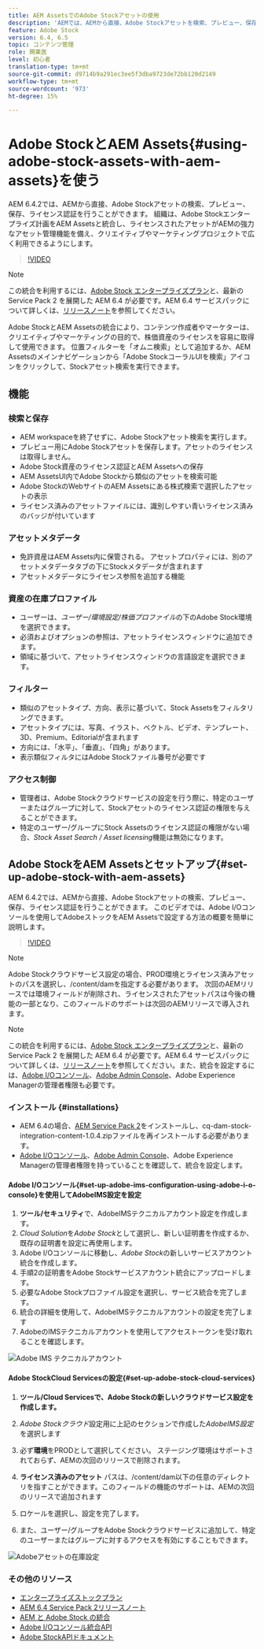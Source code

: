 ```yaml
---
title: AEM AssetsでのAdobe Stockアセットの使用
description: 'AEMでは、AEMから直接、Adobe Stockアセットを検索、プレビュー、保存、ライセンス認証できます。 組織は、Adobe Stockエンタープライズ計画をAEM Assetsと統合し、ライセンスされたアセットがAEMの強力なアセット管理機能を備え、クリエイティブやマーケティングプロジェクトで広く利用できるようにします。 '
feature: Adobe Stock
version: 6.4, 6.5
topic: コンテンツ管理
role: 開業医
level: 初心者
translation-type: tm+mt
source-git-commit: d9714b9a291ec3ee5f3dba9723de72bb120d2149
workflow-type: tm+mt
source-wordcount: '973'
ht-degree: 15%

---
```



# Adobe StockとAEM Assets{#using-adobe-stock-assets-with-aem-assets}を使う

AEM 6.4.2では、AEMから直接、Adobe Stockアセットの検索、プレビュー、保存、ライセンス認証を行うことができます。 組織は、Adobe Stockエンタープライズ計画をAEM Assetsと統合し、ライセンスされたアセットがAEMの強力なアセット管理機能を備え、クリエイティブやマーケティングプロジェクトで広く利用できるようにします。

>[!VIDEO](https://video.tv.adobe.com/v/24678/?quality=9&learn=on)

>[!NOTE]
>
>この統合を利用するには、[Adobe Stock エンタープライズプラン](https://landing.adobe.com/en/na/products/creative-cloud/ctir-4625-stock-for-enterprise/index.html)と、最新の Service Pack 2 を展開した AEM 6.4 が必要です。AEM 6.4 サービスパックについて詳しくは、[リリースノート](https://helpx.adobe.com/jp/experience-manager/6-4/release-notes/sp-release-notes.html)を参照してください。

Adobe StockとAEM Assetsの統合により、コンテンツ作成者やマーケターは、クリエイティブやマーケティングの目的で、株価資産のライセンスを容易に取得して使用できます。 位置フィルターを「オムニ検索」として追加するか、AEM Assetsのメインナビゲーションから「Adobe StockコーラルUIを検索」アイコンをクリックして、Stockアセット検索を実行できます。

## 機能

### 検索と保存

* AEM workspaceを終了せずに、Adobe Stockアセット検索を実行します。
* プレビュー用にAdobe Stockアセットを保存します。アセットのライセンスは取得しません。
* Adobe Stock資産のライセンス認証とAEM Assetsへの保存
* AEM AssetsUI内でAdobe Stockから類似のアセットを検索可能
* Adobe StockのWebサイトのAEM Assetsにある株式検索で選択したアセットの表示
* ライセンス済みのアセットファイルには、識別しやすい青いライセンス済みのバッジが付いています

### アセットメタデータ

* 免許資産はAEM Assets内に保管される。 アセットプロパティには、別のアセットメタデータタブの下にStockメタデータが含まれます
* アセットメタデータにライセンス参照を追加する機能

### 資産の在庫プロファイル

* ユーザーは、*ユーザー/環境設定/株価プロファイル*&#x200B;の下のAdobe Stock環境を選択できます。
* 必須およびオプションの参照は、アセットライセンスウィンドウに追加できます。
* 領域に基づいて、アセットライセンスウィンドウの言語設定を選択できます。

### フィルター

* 類似のアセットタイプ、方向、表示に基づいて、Stock Assetsをフィルタリングできます。
* アセットタイプには、写真、イラスト、ベクトル、ビデオ、テンプレート、3D、Premium、Editorialが含まれます
* 方向には、「水平」、「垂直」、「四角」があります。
* 表示類似フィルタにはAdobe Stockファイル番号が必要です

### アクセス制御

* 管理者は、Adobe Stockクラウドサービスの設定を行う際に、特定のユーザーまたはグループに対して、Stockアセットのライセンス認証の権限を与えることができます。
* 特定のユーザー/グループにStock Assetsのライセンス認証の権限がない場合、*Stock Asset Search / Asset licensing*&#x200B;機能は無効になります。

## Adobe StockをAEM Assetsとセットアップ{#set-up-adobe-stock-with-aem-assets}

AEM 6.4.2では、AEMから直接、Adobe Stockアセットの検索、プレビュー、保存、ライセンス認証を行うことができます。 このビデオでは、Adobe I/Oコンソールを使用してAdobeストックをAEM Assetsで設定する方法の概要を簡単に説明します。

>[!VIDEO](https://video.tv.adobe.com/v/25043/?quality=12&learn=on)

>[!NOTE]
>
>Adobe Stockクラウドサービス設定の場合、PROD環境とライセンス済みアセットのパスを選択し、/content/damを指定する必要があります。 次回のAEMリリースでは環境フィールドが削除され、ライセンスされたアセットパスは今後の機能の一部となり、このフィールドのサポートは次回のAEMリリースで導入されます。

>[!NOTE]
>
>この統合を利用するには、[Adobe Stock エンタープライズプラン](https://landing.adobe.com/en/na/products/creative-cloud/ctir-4625-stock-for-enterprise/index.html)と、最新の Service Pack 2 を展開した AEM 6.4 が必要です。[](https://www.adobeaemcloud.com/content/marketplace/marketplaceProxy.html?packagePath=/content/companies/public/adobe/packages/cq640/AEM-6.4.2.0-Service-Pack)AEM 6.4 サービスパックについて詳しくは、[リリースノート](https://helpx.adobe.com/experience-manager/6-4/release-notes/sp-release-notes.html)を参照してください。また、統合を設定するには、[Adobe I/Oコンソール](https://console.adobe.io/)、[Adobe Admin Console](https://adminconsole.adobe.com/)、Adobe Experience Managerの管理者権限も必要です。

### インストール {#installations}

* AEM 6.4の場合、[AEM Service Pack 2](https://www.adobeaemcloud.com/content/marketplace/marketplaceProxy.html?packagePath=/content/companies/public/adobe/packages/cq640/servicepack/AEM-6.4.2.0)をインストールし、cq-dam-stock-integration-content-1.0.4.zipファイルを再インストールする必要があります。
* [Adobe I/Oコンソール](https://console.adobe.io/)、[Adobe Admin Console](https://adminconsole.adobe.com/)、Adobe Experience Managerの管理者権限を持っていることを確認して、統合を設定します。

#### Adobe I/Oコンソール{#set-up-adobe-ims-configuration-using-adobe-i-o-console}を使用してAdobeIMS設定を設定

1. **ツール/セキュリティ**&#x200B;で、AdobeIMSテクニカルアカウント設定を作成します。
2. *Cloud Solution*&#x200B;を&#x200B;*Adobe Stock*&#x200B;として選択し、新しい証明書を作成するか、既存の証明書を設定に再使用します。
3. Adobe I/Oコンソールに移動し、*Adobe Stock*&#x200B;の新しいサービスアカウント統合を作成します。
4. 手順2の証明書をAdobe Stockサービスアカウント統合にアップロードします。
5. 必要なAdobe Stockプロファイル設定を選択し、サービス統合を完了します。
6. 統合の詳細を使用して、AdobeIMSテクニカルアカウントの設定を完了します
7. AdobeのIMSテクニカルアカウントを使用してアクセストークンを受け取れることを確認します。

![Adobe IMS テクニカルアカウント](assets/screen_shot_2018-10-22at12219pm.png)

#### Adobe StockCloud Servicesの設定{#set-up-adobe-stock-cloud-services}

1. **ツール/Cloud Servicesで、Adobe Stockの新しいクラウドサービス設定を作成します。**
2. *Adobe Stockクラウド*&#x200B;設定用に上記のセクションで作成した&#x200B;*AdobeIMS設定*&#x200B;を選択します

3. 必ず&#x200B;**環境**&#x200B;をPRODとして選択してください。 ステージング環境はサポートされておらず、AEMの次回のリリースで削除されます。
4. **ライセンス済みのアセット** パスは、/content/dam以下の任意のディレクトリを指すことができます。このフィールドの機能のサポートは、AEMの次回のリリースで追加されます
5. ロケールを選択し、設定を完了します。
6. また、ユーザー/グループをAdobe Stockクラウドサービスに追加して、特定のユーザーまたはグループに対するアクセスを有効にすることもできます。

![Adobeアセットの在庫設定](assets/screen_shot_2018-10-22at12425pm.png)

### その他のリソース

* [エンタープライズストックプラン](https://landing.adobe.com/en/na/products/creative-cloud/ctir-4625-stock-for-enterprise/index.html)
* [AEM 6.4 Service Pack 2リリースノート](https://helpx.adobe.com/experience-manager/6-4/release-notes/sp-release-notes.html)
* [AEM と Adobe Stock の統合](https://helpx.adobe.com/experience-manager/6-5/assets/using/aem-assets-adobe-stock.html#IntegrateAEMandAdobeStock)
* [Adobe I/Oコンソール統合API](https://www.adobe.io/apis/cloudplatform/console/authentication/gettingstarted.html)
* [Adobe StockAPIドキュメント](https://www.adobe.io/apis/creativecloud/stock/docs.html)